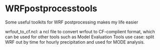 # WRFpostprocesstools

Some useful toolkits for WRF postprocessing makes my life easier

wrfout_to_cf.ncl: a ncl file to convert wrfout to CF-complient format, which can be used for other tools such as Model Evaluation Tools
use case: split WRF out by time for hourly precipitation and used for MODE analysis.
